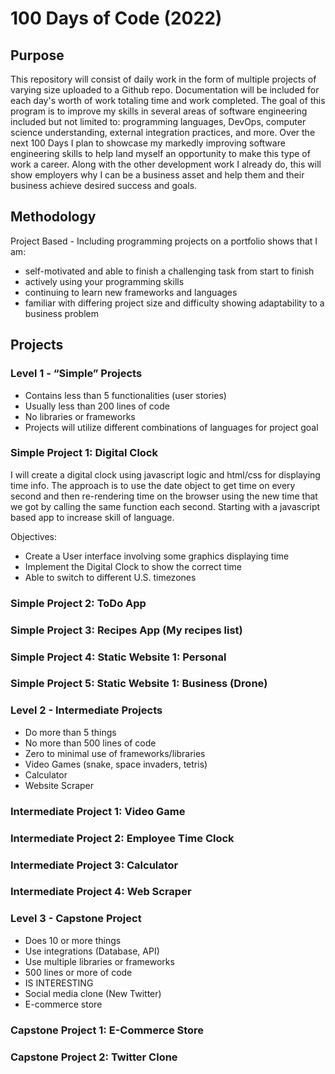 # 100 Days of Code (2022)

## Purpose
This repository will consist of daily work in the form of multiple projects of varying size uploaded to a Github repo. Documentation will be included for each day's worth of work totaling time and work completed. The goal of this program is to improve my skills in several areas of software engineering included but not limited to: programming languages, DevOps, computer science understanding, external integration practices, and more. Over the next 100 Days I plan to showcase my markedly improving software engineering skills to help land myself an opportunity to make this type of work a career. Along with the other development work I already do, this will show employers why I can be a business asset and help them and their business achieve desired success and goals.

## Methodology
Project Based - Including programming projects on a portfolio shows that I am:
- self-motivated and able to finish a challenging task from start to finish
- actively using your programming skills
- continuing to learn new frameworks and languages
- familiar with differing project size and difficulty showing adaptability to a business problem

## Projects
### Level 1 - “Simple” Projects
- Contains less than 5 functionalities (user stories)
- Usually less than 200 lines of code
- No libraries or frameworks
- Projects will utilize different combinations of languages for project goal

### Simple Project 1: Digital Clock

I will create a digital clock using javascript logic and html/css for displaying time info. The approach is to use the date object to get time on every second and then re-rendering time on the browser using the new time that we got by calling the same function each second. Starting with a javascript based app to increase skill of language.

Objectives:
- Create a User interface involving some graphics displaying time
- Implement the Digital Clock to show the correct time
- Able to switch to different U.S. timezones

### Simple Project 2: ToDo App
### Simple Project 3: Recipes App (My recipes list)
### Simple Project 4: Static Website 1: Personal
### Simple Project 5: Static Website 1: Business (Drone)

### Level 2 - Intermediate Projects
- Do more than 5 things
- No more than 500 lines of code
- Zero to minimal use of frameworks/libraries
- Video Games (snake, space invaders, tetris)
- Calculator
- Website Scraper

### Intermediate Project 1: Video Game
### Intermediate Project 2: Employee Time Clock
### Intermediate Project 3: Calculator
### Intermediate Project 4: Web Scraper

### Level 3 - Capstone Project
- Does 10 or more things
- Use integrations (Database, API)
- Use multiple libraries or frameworks
- 500 lines or more of code
- IS INTERESTING
- Social media clone (New Twitter)
- E-commerce store

### Capstone Project 1: E-Commerce Store
### Capstone Project 2: Twitter Clone

